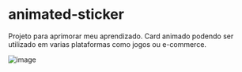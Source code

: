 # animated-sticker
Projeto para aprimorar meu aprendizado. Card animado podendo ser utilizado em varias plataformas como jogos ou e-commerce.

![image](https://user-images.githubusercontent.com/68924739/197832038-3297ba1b-6459-44bd-bfc7-ff4a4caa784f.png)


